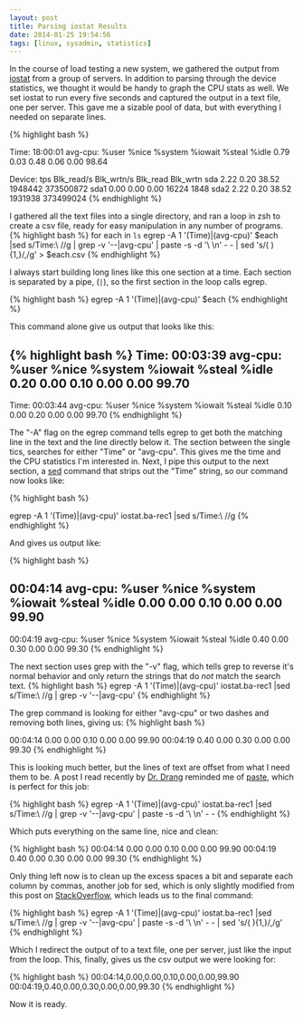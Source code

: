 ```yaml
---
layout: post
title: Parsing iostat Results
date: 2014-01-25 19:54:56
tags: [linux, sysadmin, statistics]
---
```


In the course of load testing a new system, we gathered the output from [iostat][1] from a group of servers. In addition to parsing through the device statistics, we thought it would be handy to graph the CPU stats as well. We set iostat to run every five seconds and captured the output in a text file, one per server. This gave me a sizable pool of data, but with everything I needed on separate lines. 

{% highlight bash %}

Time: 18:00:01
avg-cpu:  %user   %nice %system %iowait  %steal   %idle
           0.79    0.03    0.48    0.06    0.00   98.64

Device:            tps   Blk_read/s   Blk_wrtn/s   Blk_read   Blk_wrtn
sda               2.22         0.20        38.52    1948442  373500872
sda1              0.00         0.00         0.00      16224       1848
sda2              2.22         0.20        38.52    1931938  373499024
{% endhighlight %}


I gathered all the text files into a single directory, and ran a loop in zsh to create a csv file, ready for easy manipulation in any number of programs.
{% highlight bash %}
for each in `ls`
egrep -A 1 '(Time)|(avg-cpu)' $each |sed s/Time\:\ //g | grep -v '\-\-\|avg-cpu' | paste -s -d '\ \n' - - | sed 's/\( \)\{1,\}/,/g' > $each.csv
{% endhighlight %}

I always start building long lines like this one section at a time. Each section is separated by a pipe, (`|`), so the first section in the loop calls egrep.

{% highlight bash %}
egrep -A 1 '(Time)|(avg-cpu)' $each
{% endhighlight %}


This command alone give us output that looks like this:

{% highlight bash %}
Time: 00:03:39
avg-cpu:  %user   %nice %system %iowait  %steal   %idle
           0.20    0.00    0.10    0.00    0.00   99.70
--
Time: 00:03:44
avg-cpu:  %user   %nice %system %iowait  %steal   %idle
           0.10    0.00    0.20    0.00    0.00   99.70
{% endhighlight %}


The "-A" flag on the egrep command tells egrep to get both the matching line in the text and the line directly below it. The section between the single tics, searches for either "Time" or "avg-cpu". This gives me the time and the CPU statistics I'm interested in. Next, I pipe this output to the next section, a [sed][2] command that strips out the "Time" string, so our command now looks like:

{% highlight bash %}

egrep -A 1 '(Time)|(avg-cpu)' iostat.ba-rec1  |sed s/Time\:\ //g 
{% endhighlight %}

And gives us output like:

{% highlight bash %}

00:04:14
avg-cpu:  %user   %nice %system %iowait  %steal   %idle
           0.00    0.00    0.10    0.00    0.00   99.90
--
00:04:19
avg-cpu:  %user   %nice %system %iowait  %steal   %idle
           0.40    0.00    0.30    0.00    0.00   99.30
{% endhighlight %}


The next section uses grep with the "-v" flag, which tells grep to reverse it's normal behavior and only return the strings that do *not* match the search text. 
{% highlight bash %}
egrep -A 1 '(Time)|(avg-cpu)' iostat.ba-rec1  |sed s/Time\:\ //g | grep -v '\-\-\|avg-cpu'
{% endhighlight %}

The grep command is looking for either "avg-cpu" or two dashes and removing both lines, giving us:
{% highlight bash %}

00:04:14
           0.00    0.00    0.10    0.00    0.00   99.90
00:04:19
           0.40    0.00    0.30    0.00    0.00   99.30
{% endhighlight %}

This is looking much better, but the lines of text are offset from what I need them to be. A post I read recently by [Dr. Drang][3] reminded me of [paste][4], which is perfect for this job:

{% highlight bash %}
egrep -A 1 '(Time)|(avg-cpu)' iostat.ba-rec1  |sed s/Time\:\ //g | grep -v '\-\-\|avg-cpu' | paste -s -d '\ \n' - - 
{% endhighlight %}

Which puts everything on the same line, nice and clean:

{% highlight bash %}
00:04:14            0.00    0.00    0.10    0.00    0.00   99.90
00:04:19            0.40    0.00    0.30    0.00    0.00   99.30
{% endhighlight %}

Only thing left now is to clean up the excess spaces a bit and separate each column by commas, another job for sed, which is only slightly modified from this post on [StackOverflow][5], which leads us to the final command:

{% highlight bash %}
egrep -A 1 '(Time)|(avg-cpu)' iostat.ba-rec1  |sed s/Time\:\ //g | grep -v '\-\-\|avg-cpu' | paste -s -d '\ \n' - - | sed 's/\( \)\{1,\}/,/g'
{% endhighlight %}

Which I redirect the output of to a text file, one per server, just like the input from the loop. This, finally, gives us the csv output we were looking for:

{% highlight bash %}
00:04:14,0.00,0.00,0.10,0.00,0.00,99.90
00:04:19,0.40,0.00,0.30,0.00,0.00,99.30
{% endhighlight %}

Now it is ready.


[1]: http://man.cx/iostat
[2]: http://man.cx/sed
[3]: http://www.leancrew.com/all-this/2013/11/two-simple-things/
[4]: http://man.cx/paste
[5]: http://stackoverflow.com/questions/9953448/how-to-remove-all-white-spaces-from-a-given-text-file
